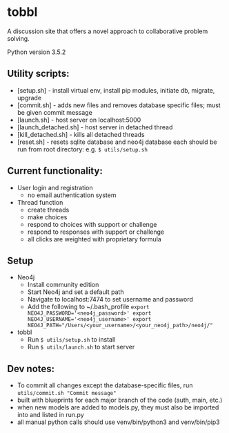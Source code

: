 # tobbl 
A discussion site that offers a novel approach to collaborative problem solving.

Python version 3.5.2

## Utility scripts:
* [setup.sh] - install virtual env, install pip modules, initiate db, migrate, upgrade
* [commit.sh] - adds new files and removes database specific files; must be given commit message
* [launch.sh] - host server on localhost:5000
* [launch_detached.sh] - host server in detached thread
* [kill_detached.sh] - kills all detached threads
* [reset.sh] - resets sqlite database and neo4j database
each should be run from root directory: e.g. `$ utils/setup.sh`

## Current functionality:
* User login and registration
    + no email authentication system
* Thread function
    + create threads
    + make choices
    + respond to choices with support or challenge
    + respond to responses with support or challenge
    + all clicks are weighted with proprietary formula
    
## Setup
* Neo4j
    + Install community edition
    + Start Neo4j and set a default path
    + Navigate to localhost:7474 to set username and password
    + Add the following to ~/.bash_profile
`export NEO4J_PASSWORD='<neo4j_password>'
export NEO4J_USERNAME='<neo4j_username>'
export NEO4J_PATH="/Users/<your_username>/<your_neo4j_path>/neo4j/"`
* tobbl
    + Run `$ utils/setup.sh` to install
    + Run `$ utils/launch.sh` to start server
    

## Dev notes:
* To commit all changes except the database-specific files, run `utils/commit.sh "Commit message"`
* built with blueprints for each major branch of the code (auth, main, etc.) 
* when new models are added to models.py, they must also be imported into and listed in run.py
* all manual python calls should use venv/bin/python3 and venv/bin/pip3

